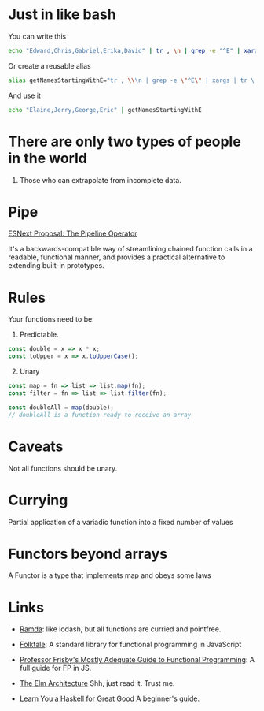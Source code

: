 Just in like bash
=================

You can write this

```bash
echo "Edward,Chris,Gabriel,Erika,David" | tr , \n | grep -e "^E" | xargs | tr \  ,
```

Or create a reusable alias

```bash
alias getNamesStartingWithE="tr , \\\n | grep -e \"^E\" | xargs | tr \  ,"
```

And use it
```bash
echo "Elaine,Jerry,George,Eric" | getNamesStartingWithE
```

There are only two types of people in the world
===============================================

1. Those who can extrapolate from incomplete data.

Pipe
====

[ESNext Proposal: The Pipeline Operator](https://github.com/tc39/proposal-pipeline-operator)

 It's a backwards-compatible way of streamlining chained function calls in a
 readable, functional manner, and provides a practical alternative to extending
 built-in prototypes.

Rules
=====

Your functions need to be:

1. Predictable.

```JavaScript
const double = x => x * x;
const toUpper = x => x.toUpperCase();
```

2. Unary
```JavaScript
const map = fn => list => list.map(fn);
const filter = fn => list => list.filter(fn);

const doubleAll = map(double);
// doubleAll is a function ready to receive an array
```

Caveats
=======

Not all functions should be unary.

Currying
========

Partial application of a variadic function into a fixed number of values

Functors beyond arrays
======================

A Functor is a type that implements map and obeys some laws

Links
=====

- [Ramda](http://ramdajs.com): like lodash, but all functions are curried and pointfree.

- [Folktale](http://folktale.origamitower.com/): A standard library for functional programming in JavaScript

- [Professor Frisby's Mostly Adequate Guide to Functional Programming](https://drboolean.gitbooks.io/mostly-adequate-guide/): A full guide for FP in JS.

- [The Elm Architecture](https://guide.elm-lang.org/architecture/) Shh, just read it. Trust me.

- [Learn You a Haskell for Great Good](http://learnyouahaskell.com/) A beginner's guide.
